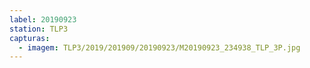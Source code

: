 ```yaml
---
label: 20190923
station: TLP3
capturas:
  - imagem: TLP3/2019/201909/20190923/M20190923_234938_TLP_3P.jpg
---
```

